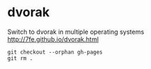 # dvorak
Switch to dvorak in multiple operating systems http://7fe.github.io/dvorak.html

    git checkout --orphan gh-pages
    git rm .
